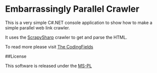 Embarrassingly Parallel Crawler
===============================

This is a very simple C#.NET console application to show how to make a simple parallel web link crawler.

It uses the [ScrapySharp](http://www.nuget.org/packages/ScrapySharp) crawler to get and parse the HTML.

To read more please visit [The CodingFields](http://codingfields.com/2014/03/13/c-easily-add-multi-threading-for-embarrassingly-parallel-tasks/)

##License

This software is released under the [MS-PL](http://opensource.org/licenses/ms-pl)
